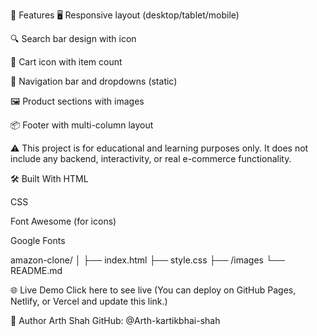 🚀 Features
🖥️ Responsive layout (desktop/tablet/mobile)

🔍 Search bar design with icon

🛒 Cart icon with item count

🧭 Navigation bar and dropdowns (static)

🖼️ Product sections with images

📦 Footer with multi-column layout

⚠️ This project is for educational and learning purposes only. It does not include any backend, interactivity, or real e-commerce functionality.

🛠️ Built With
HTML

CSS

Font Awesome (for icons)

Google Fonts

amazon-clone/
│
├── index.html
├── style.css
├── /images
└── README.md

🌐 Live Demo
Click here to see live
(You can deploy on GitHub Pages, Netlify, or Vercel and update this link.)

📢 Author
Arth Shah
GitHub: @Arth-kartikbhai-shah












